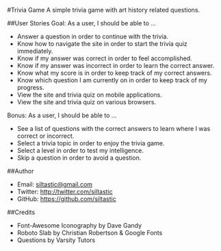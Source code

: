 #Trivia Game
A simple trivia game with art history related questions.

##User Stories
Goal: As a user, I should be able to ...

* Answer a question in order to continue with the trivia.
* Know how to navigate the site in order to start the trivia quiz immediately.
* Know if my answer was correct in order to feel accomplished.
* Know if my answer was incorrect in order to learn the correct answer.
* Know what my score is in order to keep track of my correct answers.
* Know which question I am currently on in order to keep track of my progress.
* View the site and trivia quiz on mobile applications.
* View the site and trivia quiz on various browsers.

Bonus: As a user, I should be able to ...

* See a list of questions with the correct answers to learn where I was correct or incorrect.
* Select a trivia topic in order to enjoy the trivia game.
* Select a level in order to test my intelligence.
* Skip a question in order to avoid a question.

##Author
- Email: siltastic@gmail.com
- Twitter: http://twitter.com/siltastic
- GitHub: https://github.com/siltastic

##Credits
- Font-Awesome Iconography by Dave Gandy
- Roboto Slab by Christian Robertson & Google Fonts
- Questions by Varsity Tutors
